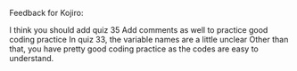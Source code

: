 Feedback for Kojiro:

I think you should add quiz 35
Add comments as well to practice good coding practice
In quiz 33, the variable names are a little unclear
Other than that, you have pretty good coding practice as the codes are easy to understand.
